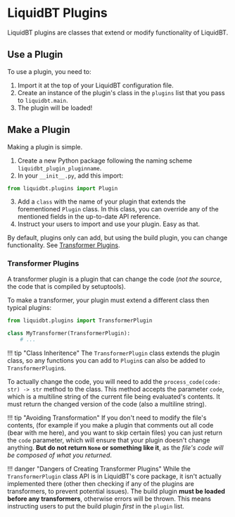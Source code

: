 # LiquidBT Plugins

LiquidBT plugins are classes that extend or modify functionality of LiquidBT.

## Use a Plugin

To use a plugin, you need to:

1. Import it at the top of your LiquidBT configuration file.
2. Create an instance of the plugin's class in the `plugins` list that you pass
to `liquidbt.main`.
3. The plugin will be loaded!

## Make a Plugin

Making a plugin is simple.

1. Create a new Python package following the naming scheme `liquidbt_plugin_pluginname`.
2. In your `__init__.py`, add this import:
```python
from liquidbt.plugins import Plugin
```
3. Add a `class` with the name of your plugin that extends the forementioned `Plugin` class.
In this class, you can override any of the mentioned fields in the up-to-date API reference.
4. Instruct your users to import and use your plugin. Easy as that.

By default, plugins only can add, but using the build plugin, you can change functionality.
See [Transformer Plugins](#transformer-plugins).

### Transformer Plugins

A transformer plugin is a plugin that can change the code
(*not the source*, the code that is compiled by setuptools).

To make a transformer, your plugin must extend a different class then typical plugins:

```python
from liquidbt.plugins import TransformerPlugin

class MyTransformer(TransformerPlugin):
    # ...
```

!!! tip "Class Inheritence"
    The `TransformerPlugin` class extends the plugin class,
    so any functions you can add to `Plugin`s can also be
    added to `TransformerPlugin`s.

To actually change the code, you will need to add the `process_code(code: str) -> str` method to the class.
This method accepts the parameter `code`, which is a multiline string of the current file being evaluated's
contents. It must return the changed version of the code (also a multiline string).

!!! tip "Avoiding Transformation"
    If you don't need to modify the file's contents,
    (for example if you make a plugin that comments
    out all code (bear with me here), and you want to
    skip certain files) you can just return the `code`
    parameter, which will ensure that your plugin doesn't
    change anything. **But do not return `None` or something
    like it**, as the *file's code will be composed of
    what you returned*.

!!! danger "Dangers of Creating Transformer Plugins"
    While the `TransformerPlugin` class API is in
    LiquidBT's core package, it isn't actually implemented
    there (other then checking if any of the plugins are
    transformers, to prevent potential issues).
    The build plugin **must be loaded before any transformers**,
    otherwise errors will be thrown. This means instructing users
    to put the build plugin *first* in the `plugin` list.
